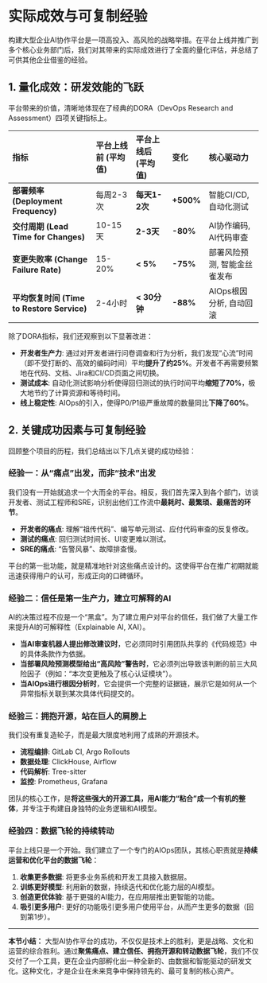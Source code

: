 # 实际成效与可复制经验

构建大型企业AI协作平台是一项高投入、高风险的战略举措。在平台上线并推广到多个核心业务部门后，我们对其带来的实际成效进行了全面的量化评估，并总结了可供其他企业借鉴的经验。

## 1. 量化成效：研发效能的飞跃

平台带来的价值，清晰地体现在了经典的DORA（DevOps Research and Assessment）四项关键指标上。

| 指标 | 平台上线前 (平均值) | 平台上线后 (平均值) | 变化 | 核心驱动力 |
| :--- | :--- | :--- | :--- | :--- |
| **部署频率 (Deployment Frequency)** | 每周2-3次 | **每天1-2次** | **+500%** | 智能CI/CD, 自动化测试 |
| **交付周期 (Lead Time for Changes)** | 10-15天 | **2-3天** | **-80%** | AI协作编码, AI代码审查 |
| **变更失败率 (Change Failure Rate)** | 15-20% | **< 5%** | **-75%** | 部署风险预测, 智能金丝雀发布 |
| **平均恢复时间 (Time to Restore Service)** | 2-4小时 | **< 30分钟** | **-88%** | AIOps根因分析, 自动回滚 |

除了DORA指标，我们还观察到以下显著改进：
- **开发者生产力**: 通过对开发者进行问卷调查和行为分析，我们发现“心流”时间（即不受打断的、高效的编码时间）平均**提升了约25%**。开发者不再需要频繁地在代码、文档、Jira和CI/CD页面之间切换。
- **测试成本**: 自动化测试影响分析使得回归测试的执行时间平均**缩短了70%**，极大地节约了计算资源和等待时间。
- **线上稳定性**: AIOps的引入，使得P0/P1级严重故障的数量同比**下降了60%**。

## 2. 关键成功因素与可复制经验

回顾整个项目的历程，我们总结出以下几点关键的成功经验：

### 经验一：从“痛点”出发，而非“技术”出发

我们没有一开始就追求一个大而全的平台。相反，我们首先深入到各个部门，访谈开发者、测试工程师和SRE，识别出他们工作流中**最耗时、最繁琐、最痛苦的环节**。
- **开发者的痛点**: 理解“祖传代码”、编写单元测试、应付代码审查的反复修改。
- **测试的痛点**: 回归测试时间长、UI变更难以测试。
- **SRE的痛点**: “告警风暴”、故障排查慢。

平台的第一批功能，就是精准地针对这些痛点设计的。这使得平台在推广初期就能迅速获得用户的认可，形成正向的口碑循环。

### 经验二：信任是第一生产力，建立可解释的AI

AI的决策过程不应是一个“黑盒”。为了建立用户对平台的信任，我们做了大量工作来提升AI的可解释性（Explainable AI, XAI）。
- **当AI审查机器人提出修改建议时**，它必须同时引用团队共享的《代码规范》中的具体条款作为依据。
- **当部署风险预测模型给出“高风险”警告时**，它必须列出导致该判断的前三大风险因子（例如：“本次变更触及了核心认证模块”）。
- **当AIOps进行根因分析时**，它会提供一个完整的证据链，展示它是如何从一个异常指标关联到某次具体代码提交的。

### 经验三：拥抱开源，站在巨人的肩膀上

我们没有重复造轮子，而是最大限度地利用了成熟的开源技术。
- **流程编排**: GitLab CI, Argo Rollouts
- **数据处理**: ClickHouse, Airflow
- **代码解析**: Tree-sitter
- **监控**: Prometheus, Grafana

团队的核心工作，是**将这些强大的开源工具，用AI能力“粘合”成一个有机的整体**，并专注于构建自身独特的业务逻辑和AI模型。

### 经验四：数据飞轮的持续转动

平台上线只是一个开始。我们建立了一个专门的AIOps团队，其核心职责就是**持续运营和优化平台的数据飞轮**：
1.  **收集更多数据**: 将更多业务系统和开发工具接入数据层。
2.  **训练更好模型**: 利用新的数据，持续迭代和优化能力层的AI模型。
3.  **创造更优体验**: 基于更强的AI能力，在应用层推出更智能的功能。
4.  **吸引更多用户**: 更好的功能吸引更多用户使用平台，从而产生更多的数据（回到第1步）。

---

**本节小结：** 大型AI协作平台的成功，不仅仅是技术上的胜利，更是战略、文化和运营的综合胜利。通过**聚焦痛点、建立信任、拥抱开源和转动数据飞轮**，我们不仅交付了一个工具，更在企业内部孵化出一种全新的、由数据和智能驱动的研发文化。这种文化，才是企业在未来竞争中保持领先的、最可复制的核心资产。